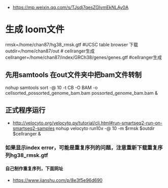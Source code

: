 - https://mp.weixin.qq.com/s/TJsdj7qesZGlvmEkNLAy0A
# 生成 loom文件

rmsk=/home/chan87/hg38_rmsk.gtf       #UCSC table browser 下载
outdir=/home/chan87/out      # cellranger生成
cellranger=/home/chan87/index/GRCh38/genes/genes.gtf         #cellranger生成

## 先用samtools 在out文件夹中把bam文件转制
nohup samtools sort -@ 10  -t CB -O BAM -o cellsorted_possorted_genome_bam.bam possorted_genome_bam.bam &
## 正式程序运行
- http://velocyto.org/velocyto.py/tutorial/cli.html#run-smartseq2-run-on-smartseq2-samples
nohup velocyto run10x -@ 10 -m $rmsk $outdir $cellranger &
### 如果显示index error，可能是重复序列的问题，注意重新下载重复序列hg38_rmsk.gtf 
#### 自己制作重复序列，下面网址
- https://www.jianshu.com/p/8e3f5e96d690
